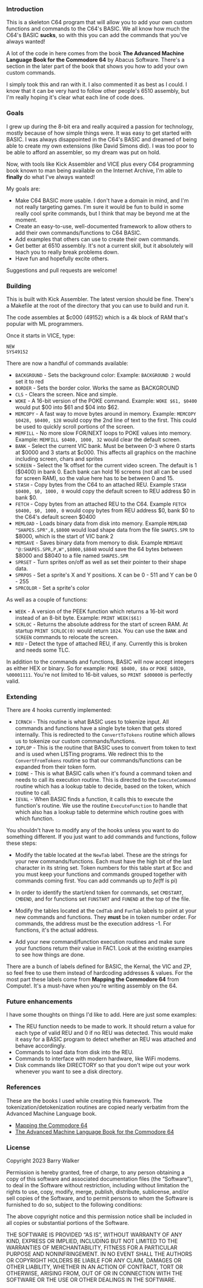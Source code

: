 
### Introduction

This is a skeleton C64 program that will allow you to add your own custom functions and commands to the C64's BASIC. We all know how much the C64's BASIC **sucks**, so with this you can add the commands that you've always wanted!

A lot of the code in here comes from the book **The Advanced Machine Language Book for the Commodore 64** by Abacus Software. There's a section in the later part of the book that shows you how to add your own custom commands.

I simply took this and ran with it. I also commented it as best as I could. I know that it can be very hard to follow other people's 6510 assembly, but I'm really hoping it's clear what each line of code does.

### Goals

I grew up during the 8-bit era and really acquired a passion for technology, mostly because of how simple things were. It was easy to get started with BASIC. I was always disappointed in the C64's BASIC and dreamed of being able to create my own extensions (like David Simons did). I was too poor to be able to afford an assembler, so my dream was put on hold.

Now, with tools like Kick Assembler and VICE plus every C64 programming book known to man being available on the Internet Archive, I'm able to **finally** do what I've always wanted!

My goals are:

- Make C64 BASIC more usable. I don't have a domain in mind, and I'm not really targeting games. I'm sure it would be fun to build in some really cool sprite commands, but I think that may be beyond me at the moment.
- Create an easy-to-use, well-documented framework to allow others to add their own commands/functions to C64 BASIC.
- Add examples that others can use to create their own commands.
- Get better at 6510 assembly. It's not a current skill, but it absolutely will teach you to really break problems down.
- Have fun and hopefully excite others.


Suggestions and pull requests are welcome!


### Building

This is built with Kick Assembler. The latest version should be fine. There's a Makefile at the root of the directory that you can use to build and run it.

The code assembles at $c000 (49152) which is a 4k block of RAM that's popular with ML programmers.

Once it starts in VICE, type:

```basic
NEW
SYS49152
```

There are now a handful of commands available:

- `BACKGROUND` - Sets the background color: Example: `BACKGROUND 2` would set it to red
- `BORDER` - Sets the border color. Works the same as BACKGROUND
- `CLS` - Clears the screen. Nice and simple.
- `WOKE` - A 16-bit version of the POKE command. Example: `WOKE $61, $0400` would put $00 into $61 and $04 into $62.
- `MEMCOPY` - A fast way to move bytes around in memory. Example: `MEMCOPY $0428, $0400, $28` would copy the 2nd line of text to the first. This could be used to quickly scroll portions of the screen.
- `MEMFILL` - No more slow FOR/NEXT loops to POKE values into memory. Example: `MEMFILL $0400, 1000, 32` would clear the default screen.
- `BANK` - Select the current VIC bank. Must be between 0-3 where 0 starts at $0000 and 3 starts at $c000. This affects all graphics on the machine including screen, chars and sprites
- `SCREEN` - Select the 1k offset for the current video screen. The default is 1 ($0400) in bank 0. Each bank can hold 16 screens (not all can be used for screen RAM), so the value here has to be between 0 and 15.
- `STASH` - Copy bytes from the C64 to an attached REU. Example `STASH $0400, $0, 1000, 0` would copy the default screen to REU address $0 in bank $0.
- `FETCH` - Copy bytes from an attached REU to the C64. Example `FETCH $0400, $0, 1000, 0` would copy bytes from REU address $0, bank $0 to the C64's default screen $0400
- `MEMLOAD` - Loads binary data from disk into memory. Example `MEMLOAD "SHAPES.SPR",8,$8000` would load shape data from the file `SHAPES.SPR` to $8000, which is the start of VIC bank 2
- `MEMSAVE` - Saves binary data from memory to disk. Example `MEMSAVE "@:SHAPES.SPR,P,W",$8000,$8040` would save the 64 bytes between $8000 and $8040 to a file named `SHAPES.SPR`
- `SPRSET` - Turn sprites on/off as well as set their pointer to their shape data.
- `SPRPOS` - Set a sprite's X and Y positions. X can be 0 - 511 and Y can be 0 - 255
- `SPRCOLOR` - Set a sprite's color

As well as a couple of functions:

- `WEEK` - A version of the PEEK function which returns a 16-bit word instead of an 8-bit byte. Example: `PRINT WEEK($61)`
- `SCRLOC` - Returns the absolute address for the start of screen RAM. At startup `PRINT SCRLOC(0)` would return `1024`. You can use the `BANK` and `SCREEN` commands to relocate the screen.
- `REU` - Detect the type of attached REU, if any. Currently this is broken and needs some TLC.

In addition to the commands and functions, BASIC will now accept integers as either HEX or binary. So for example: `POKE $0400, $0a` or `POKE $d020, %00001111`. You're not limited to 16-bit values, so `PRINT $d00000` is perfectly valid.

### Extending

There are 4 hooks currently implemented:

- `ICRNCH` - This routine is what BASIC uses to tokenize input. All commands and functions have a single byte token that gets stored internally. This is redirected to the `ConvertToTokens` routine which allows us to tokenize our custom commands/functions.
- `IQPLOP` - This is the routine that BASIC uses to convert from token to text and is used when LISTing programs. We redirect this to the `ConvertFromTokens` routine so that our commands/functions can be expanded from their token form.
- `IGONE` - This is what BASIC calls when it's found a command token and needs to call its execution routine. This is directed to the `ExecuteCommand` routine which has a lookup table to decide, based on the token, which routine to call.
- `IEVAL` - When BASIC finds a function, it calls this to execute the function's routine. We use the routine `ExecuteFunction` to handle that which also has a lookup table to determine which routine goes with which function.

You shouldn't have to modify any of the hooks unless you want to do something different. If you just want to add commands and functions, follow these steps:

- Modify the table located at the `NewTab` label. These are the strings for your new commands/functions. Each must have the high bit of the last character in its string set. Token numbers for this table start at $cc and you must keep your functions and commands grouped together with commands coming first. You can add commands up to $fe ($ff is pi)

- In order to identify the start/end token for commands, set `CMDSTART`, `CMDEND`, and for functions set `FUNSTART` and `FUNEND` at the top of the file.

- Modify the tables located at the `CmdTab` and `FunTab` labels to point at your new commands and functions. They **must** be in token number order. For commands, the address must be the execution address -1. For functions, it's the actual address.

- Add your new command/function execution routines and make sure your functions return their value in FAC1. Look at the existing examples to see how things are done.

There are a bunch of labels defined for BASIC, the Kernal, the VIC and ZP, so feel free to use them instead of hardcoding addresses & values. For the most part these labels come from **Mapping the Commodore 64** from Compute!. It's a must-have when you're writing assembly on the 64.


### Future enhancements

I have some thoughts on things I'd like to add. Here are just some examples:

- The REU function needs to be made to work. It should return a value for each type of valid REU and 0 if no REU was detected. This would make it easy for a BASIC program to detect whether an REU was attached and behave accordingly.
- Commands to load data from disk into the REU.
- Commands to interface with modern hardware, like WiFi modems.
- Disk commands like DIRECTORY so that you don't wipe out your work whenever you want to see a disk directory.


### References

These are the books I used while creating this framework. The tokenization/detokenization routines are copied nearly verbatim from the Advanced Machine Language book.

- [Mapping the Commodore 64](https://archive.org/details/Compute_s_Mapping_the_Commodore_64)
- [The Advanced Machine Language Book for the Commodore 64](https://archive.org/details/The_Advanced_Machine_Language_Book_for_the_Commodore_64)


### License

Copyright 2023 Barry Walker

Permission is hereby granted, free of charge, to any person obtaining a copy of this software and associated documentation files (the “Software”), to deal in the Software without restriction, including without limitation the rights to use, copy, modify, merge, publish, distribute, sublicense, and/or sell copies of the Software, and to permit persons to whom the Software is furnished to do so, subject to the following conditions:

The above copyright notice and this permission notice shall be included in all copies or substantial portions of the Software.

THE SOFTWARE IS PROVIDED “AS IS”, WITHOUT WARRANTY OF ANY KIND, EXPRESS OR IMPLIED, INCLUDING BUT NOT LIMITED TO THE WARRANTIES OF MERCHANTABILITY, FITNESS FOR A PARTICULAR PURPOSE AND NONINFRINGEMENT. IN NO EVENT SHALL THE AUTHORS OR COPYRIGHT HOLDERS BE LIABLE FOR ANY CLAIM, DAMAGES OR OTHER LIABILITY, WHETHER IN AN ACTION OF CONTRACT, TORT OR OTHERWISE, ARISING FROM, OUT OF OR IN CONNECTION WITH THE SOFTWARE OR THE USE OR OTHER DEALINGS IN THE SOFTWARE.
